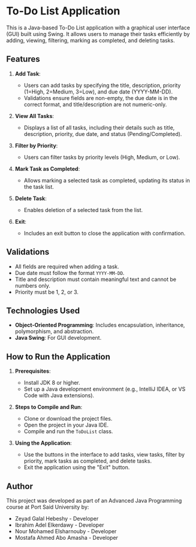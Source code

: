 # To-Do List Application

This is a Java-based To-Do List application with a graphical user interface (GUI) built using Swing. It allows users to manage their tasks efficiently by adding, viewing, filtering, marking as completed, and deleting tasks.

## Features

1. **Add Task**:
   - Users can add tasks by specifying the title, description, priority (1=High, 2=Medium, 3=Low), and due date (YYYY-MM-DD).
   - Validations ensure fields are non-empty, the due date is in the correct format, and title/description are not numeric-only.

2. **View All Tasks**:
   - Displays a list of all tasks, including their details such as title, description, priority, due date, and status (Pending/Completed).

3. **Filter by Priority**:
   - Users can filter tasks by priority levels (High, Medium, or Low).

4. **Mark Task as Completed**:
   - Allows marking a selected task as completed, updating its status in the task list.

5. **Delete Task**:
   - Enables deletion of a selected task from the list.

6. **Exit**:
   - Includes an exit button to close the application with confirmation.

## Validations

- All fields are required when adding a task.
- Due date must follow the format `YYYY-MM-DD`.
- Title and description must contain meaningful text and cannot be numbers only.
- Priority must be 1, 2, or 3.

## Technologies Used

- **Object-Oriented Programming**: Includes encapsulation, inheritance, polymorphism, and abstraction.
- **Java Swing**: For GUI development.

## How to Run the Application

1. **Prerequisites**:
   - Install JDK 8 or higher.
   - Set up a Java development environment (e.g., IntelliJ IDEA, or VS Code with Java extensions).

2. **Steps to Compile and Run**:
   - Clone or download the project files.
   - Open the project in your Java IDE.
   - Compile and run the `ToDoList` class.

3. **Using the Application**:
   - Use the buttons in the interface to add tasks, view tasks, filter by priority, mark tasks as completed, and delete tasks.
   - Exit the application using the "Exit" button.


## Author

This project was developed as part of an Advanced Java Programming course at Port Said University by:
- Zeyad Galal Hebeshy - Developer
- Ibrahim Adel Elkerdawy - Developer
- Nour Mohamed Elsharnouby - Developer
- Mostafa Ahmed Abo Amasha - Developer

